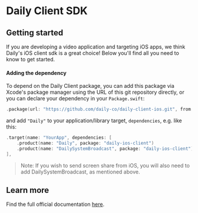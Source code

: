 # Daily Client SDK

## Getting started

If you are developing a video application and targeting iOS apps, we think Daily's iOS client sdk is a great choice! Below you'll find all you need to know to get started.

#### Adding the dependency

To depend on the Daily Client package, you can add this package via Xcode's package manager using the URL of this git repository directly, or you can declare your dependency in your `Package.swift`:

```swift
.package(url: "https://github.com/daily-co/daily-client-ios.git", from: "0.12.0"),
```

and add `"Daily"` to your application/library target, `dependencies`, e.g. like this:

```swift
.target(name: "YourApp", dependencies: [
    .product(name: "Daily", package: "daily-ios-client")
    .product(name: "DailySystemBroadcast", package: "daily-ios-client")
],
```

> Note: If you wish to send screen share from iOS, you will also need to add DailySystemBroadcast, as mentioned above.

## Learn more

Find the full official documentation [here](https://docs.daily.co/guides/products/mobile/ios).

